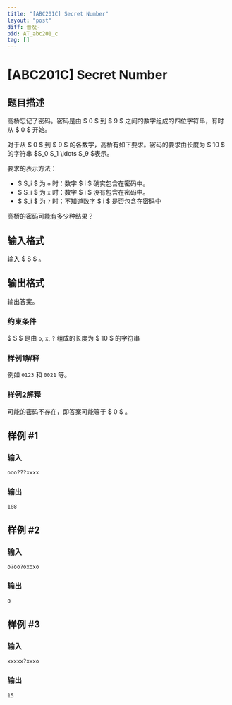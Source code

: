 ```yaml
---
title: "[ABC201C] Secret Number"
layout: "post"
diff: 普及-
pid: AT_abc201_c
tag: []
---
```


# [ABC201C] Secret Number

## 题目描述

高桥忘记了密码。密码是由 $ 0 $ 到 $ 9 $ 之间的数字组成的四位字符串，有时从 $ 0 $ 开始。

对于从 $ 0 $ 到 $ 9 $ 的各数字，高桥有如下要求。密码的要求由长度为 $ 10 $ 的字符串 $S_0 S_1 \ldots S_9 $表示。

要求的表示方法：
- $ S_i $ 为 `o` 时：数字 $ i $ 确实包含在密码中。
- $ S_i $ 为 `x` 时：数字 $ i $ 没有包含在密码中。
- $ S_i $ 为 `?` 时：不知道数字 $ i $ 是否包含在密码中

高桥的密码可能有多少种结果？

## 输入格式

输入 $ S $ 。

## 输出格式

输出答案。
### 约束条件
$ S $ 是由 `o`, `x`, `?` 组成的长度为 $ 10 $ 的字符串
### 样例1解释
例如 `0123` 和 `0021` 等。
### 样例2解释
可能的密码不存在，即答案可能等于 $ 0 $ 。

## 样例 #1

### 输入

```
ooo???xxxx
```

### 输出

```
108
```

## 样例 #2

### 输入

```
o?oo?oxoxo
```

### 输出

```
0
```

## 样例 #3

### 输入

```
xxxxx?xxxo
```

### 输出

```
15
```

